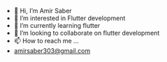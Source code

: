 - 👋 Hi, I’m Amir Saber
- 👀 I’m interested in Flutter development
- 🌱 I’m currently learning flutter 
- 💞️ I’m looking to collaborate on flutter development
- 📫 How to reach me ...
- amirsaber303@gmail.com

<!---
AmirSaber1/AmirSaber1 is a ✨ special ✨ repository because its `README.md` (this file) appears on your GitHub profile.
You can click the Preview link to take a look at your changes.
--->
